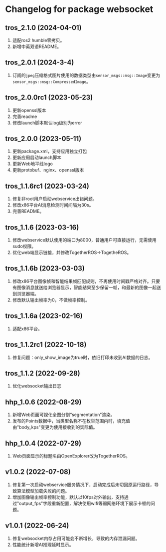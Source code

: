 # Changelog for package websocket

tros_2.1.0 (2024-04-01)
------------------
1. 适配ros2 humble零拷贝。
2. 新增中英双语README。

tros_2.0.1 (2024-3-4)
------------------
1. 订阅的`jpeg`压缩格式图片使用的数据类型由`sensor_msgs::msg::Image`变更为`sensor_msgs::msg::CompressedImage`。

tros_2.0.0rc1 (2023-05-23)
------------------
1. 更新openssl版本
2. 完善readme
3. 修改launch脚本默认log级别为error

tros_2.0.0 (2023-05-11)
------------------
1. 更新package.xml，支持应用独立打包
2. 更新应用启动launch脚本
3. 更新Web地平线logo
4. 更新protobuf、nginx、openssl版本

tros_1.1.6rc1 (2023-03-24)
------------------
1. 修复非root用户启动webservice出错问题。
2. 修改x86平台AI消息检测时间间隔为30s。
3. 完善README。

tros_1.1.6 (2023-03-16)
------------------
1. 修改webservice默认使用的端口为8000，普通用户可直接运行，无需使用sudo权限。
2. 优化web端显示链接，并修改TogetherROS->TogetheROS。

tros_1.1.6b (2023-03-03)
------------------
1. 修改x86平台图像帧和智能结果帧匹配规则，不再使用时间戳严格对齐。只要有图像消息就送给浏览器显示，智能结果至少保留一帧，和最新的图像一起送到浏览器端。
2. 修改默认输出帧率为0，不做帧率控制。

tros_1.1.6a (2023-02-16)
------------------
1. 适配x86平台。

tros_1.1.2rc1 (2022-10-18)
------------------
1. 修复问题：only_show_image为true时，依旧打印未收到AI数据的日志。

tros_1.1.2 (2022-09-28)
------------------
1. 优化websocket输出日志

hhp_1.0.6 (2022-08-29)
------------------
1. 新增Web页面可视化全图分割“segmentation”渲染。
2. 发布的Points数据中，当类型名称不在枚举范围内时，填充值由"body_kps"变更为使用接收到的实际值。

hhp_1.0.4 (2022-07-29)
------------------
1. Web页面显示的标题名由OpenExplorer改为TogetherROS。

v1.0.2 (2022-07-08)
------------------
1. 修复第一次启动webservice服务情况下，启动完成后未切回原运行路径，导致算法模型加载失败的问题。
2. 增加图像输出帧率控制功能，默认以10fps对外输出，支持通过"output_fps"字段重新配置，解决使用wifi等弱网络环境下展示卡顿的问题。

v1.0.1 (2022-06-24)
------------------
1. 修复websocket内存占用可能会不断增长，导致的内存泄漏问题。
2. 性能统计新增AI推理延时显示。
